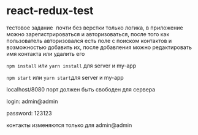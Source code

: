 # react-redux-test

тестовое задание  почти без верстки только логика, в приложение можно зарегистрироваться и авторизоваться, после того как пользователь авторизовался есть поле с поиском контактов и возможностью добавить их, после добавления можно редактировать имя контакта или удалить его

`npm install` или `yarn install` для server и my-app

`npm start` или `yarn start`для server и my-app

localhost/8080 порт должен быть свободен для сервера

login: admin@admin

password: 123123

контакты изменяются только для admin@admin
